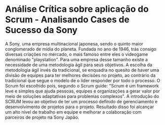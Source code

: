 # Análise Crítica sobre aplicação do Scrum - Analisando Cases de Sucesso da Sony

A Sony, uma empresa multinacional japonesa, sendo o quinto maior conglomerado de mídia do planeta.
Fundada no ano de 1946, trás consigo diversas criações no mercado, o mais famoso entre eles o videogame denominado "playstation". Para uma empresa desse tamanho existe a necessidade de uma metodologia ágil para seus objetivos. A escolha da metodologia ágil invés da tradicional, se enquadra no quesito de haver uma divisão de equipes para ter melhores decisões no projeto, ao contrário da tradicional que segue o modelo de o líder responder por todo o processo. O Scrum foi escolhido pois, segundo o Scrum guide: "Scrum é um framework leve e simples que ajuda pessoas, equipes e organizações a gerar valor por meio de soluções adaptativas para problemas complexos". A introdução do SCRUM levou ao objetivo de ter um processo definido de gerenciamento e desenvolvimento de projetos para o projeto. Resultado disso foi alcançar um alto nível de trabalho em equipe e melhorar a colaboração com parceiros de projeto na Sony Japão.
